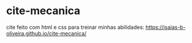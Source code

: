 # cite-mecanica
cite feito com html e css para treinar minhas abilidades:
https://isaias-b-oliveira.github.io/cite-mecanica/
